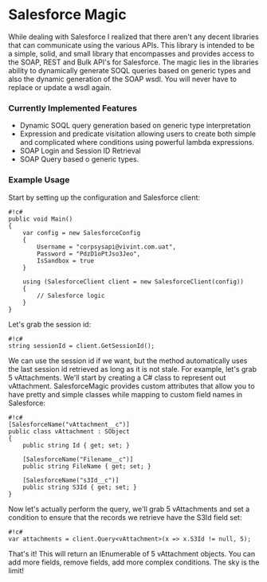 # Salesforce Magic

While dealing with Salesforce I realized that there aren't any decent libraries that can communicate using the various APIs. This library is intended to be a simple, solid, and small library that encompasses and provides access to the SOAP, REST and Bulk API's for Salesforce. The magic lies in the libraries ability to dynamically generate SOQL queries based on generic types and also the dynamic generation of the SOAP wsdl. You will never have to replace or update a wsdl again.

### Currently Implemented Features ###
* Dynamic SOQL query generation based on generic type interpretation
* Expression and predicate visitation allowing users to create both simple and complicated where conditions using powerful lambda expressions.
* SOAP Login and Session ID Retrieval
* SOAP Query based o generic types.

### Example Usage ###

Start by setting up the configuration and Salesforce client:

```
#!c#
public void Main()
{
    var config = new SalesforceConfig
    {
        Username = "corpsysapi@vivint.com.uat",
        Password = "PdzD1oPtJso3Jeo",
        IsSandbox = true
    }

    using (SalesforceClient client = new SalesforceClient(config))
    {
        // Salesforce logic
    }     
}
```

Let's grab the session id:

```
#!c#
string sessionId = client.GetSessionId();
```

We can use the session id if we want, but the method automatically uses the last session id retrieved as long as it is not stale. For example, let's grab 5 vAttachments. We'll start by creating a C# class to represent out vAttachment. SalesforceMagic provides custom attributes that allow you to have pretty and simple classes while mapping to custom field names in Salesforce:

```
#!c#
[SalesforceName("vAttachment__c")]
public class vAttachment : SObject
{
    public string Id { get; set; }

    [SalesforceName("Filename__c")]
    public string FileName { get; set; }

    [SalesforceName("s3Id__c")]
    public string S3Id { get; set; }
}
```

Now let's actually perform the query, we'll grab 5 vAttachments and set a condition to ensure that the records we retrieve have the S3Id field set:

```
#!c#
var attachments = client.Query<vAttachment>(x => x.S3Id != null, 5);
```

That's it! This will return an IEnumerable of 5 vAttachment objects. You can add more fields, remove fields, add more complex conditions. The sky is the limit!
